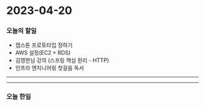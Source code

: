 2023-04-20
==========

### 오늘의 할일
* 캡스톤 프로토타입 정하기
* AWS 설정(EC2 + RDS)
* 김영한님 강의 (스프링 핵심 원리 - HTTP)
* 인프라 엔지니어링 첫걸음 독서
<hr/>
<hr/>

### 오늘 한일